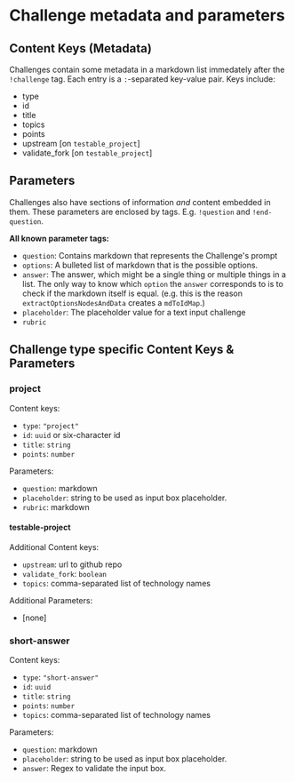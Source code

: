 # Challenge metadata and parameters

## Content Keys (Metadata)
Challenges contain some metadata in a markdown list immedately after the `!challenge` tag. Each entry is a `:`-separated key-value pair. Keys include:
* type
* id
* title
* topics
* points
* upstream [on `testable_project`]
* validate_fork [on `testable_project`]

## Parameters
Challenges also have sections of information *and* content embedded in them. These parameters are enclosed by tags. E.g. `!question` and `!end-question`.

**All known parameter tags:**
- `question`: Contains markdown that represents the Challenge's prompt
- `options`: A bulleted list of markdown that is the possible options.
- `answer`: The answer, which might be a single thing or multiple things in a list. The only way to know which `option` the `answer` corresponds to is to check if the markdown itself is equal. (e.g. this is the reason `extractOptionsNodesAndData` creates a `mdToIdMap`.)
- `placeholder`: The placeholder value for a text input challenge
- `rubric` 

## Challenge type specific Content Keys & Parameters

### project
Content keys:
* `type`: `"project"`
* `id`: `uuid` or six-character id
* `title`: `string`
* `points`: `number`

Parameters:
* `question`: markdown
* `placeholder`: string to be used as input box placeholder.
* `rubric`: markdown

#### testable-project
Additional Content keys:
* `upstream`: url to github repo
* `validate_fork`: `boolean`
* `topics`: comma-separated list of technology names

Additional Parameters:
* [none]

### short-answer
Content keys:
* `type`: `"short-answer"`
* `id`: `uuid`
* `title`: `string`
* `points`: `number`
* `topics`: comma-separated list of technology names

Parameters:
* `question`: markdown
* `placeholder`: string to be used as input box placeholder.
* `answer`: Regex to validate the input box.